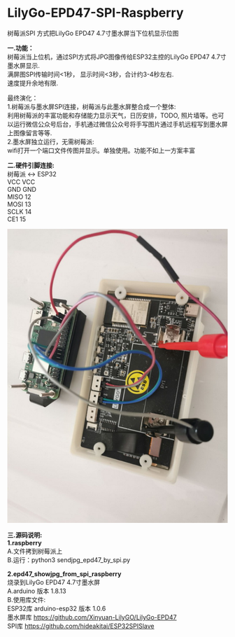 # LilyGo-EPD47-SPI-Raspberry <br/>
树莓派SPI 方式把LilyGo EPD47 4.7寸墨水屏当下位机显示位图 <br/>

<b>一.功能：</b> <br/>
   树莓派当上位机，通过SPI方式将JPG图像传给ESP32主控的LilyGo EPD47 4.7寸墨水屏显示. <br/>
   满屏图SPI传输时间<1秒， 显示时间<3秒，合计约3-4秒左右.  <br/>
   速度提升余地有限. <br/>
   
   最终演化：<br/>
   1.树莓派与墨水屏SPI连接，树莓派与此墨水屏整合成一个整体: <br/>
   利用树莓派的丰富功能和存储能力显示天气，日历安排，TODO, 照片墙等。也可以运行微信公众号后台，手机通过微信公众号将手写图片通过手机远程写到墨水屏上图像留言等等. <br/>
   2.墨水屏独立运行，无需树莓派: <br/>
   wifi打开一个端口文件传图并显示。单独使用。功能不如上一方案丰富<br/>


<b>二.硬件引脚连接:</b>  <br/>
  树莓派 <-> ESP32 <br/>
  VCC      VCC <br/>
  GND      GND <br/>
  MISO     12 <br/>
  MOSI     13 <br/>
  SCLK     14 <br/>
  CE1      15 <br/>
   
  <img src= 'https://github.com/lixy123/LilyGo-EPD47-SPI-Raspberry/blob/main/main.jpg?raw=true' /> <br/>
   
<b>三.源码说明:</b>  <br/>
<b>1.raspberry</b>  <br/>
   A.文件拷到树莓派上 <br/>
   B.运行：python3 sendjpg_epd47_by_spi.py <br/>
   
<b>2.epd47_showjpg_from_spi_raspberry</b>  <br/>
  烧录到LilyGo EPD47 4.7寸墨水屏 <br/>
  A.arduino 版本 1.8.13 <br/>
  B.使用库文件: <br/>
  ESP32库 arduino-esp32 版本 1.0.6 <br/>
  墨水屏库 https://github.com/Xinyuan-LilyGO/LilyGo-EPD47 <br/>
  SPI库 https://github.com/hideakitai/ESP32SPISlave <br/>
     
